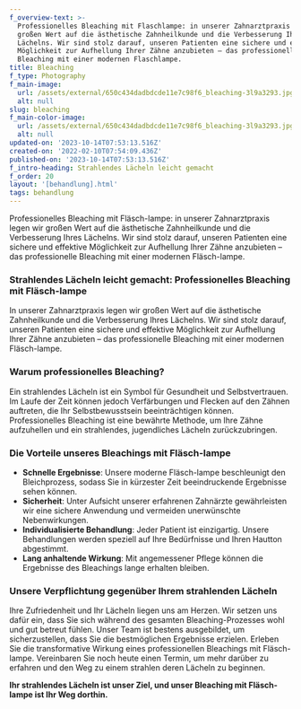 ```yaml
---
f_overview-text: >-
  Professionelles Bleaching mit Flaschlampe: in unserer Zahnarztpraxis legen wir
  großen Wert auf die ästhetische Zahnheilkunde und die Verbesserung Ihres
  Lächelns. Wir sind stolz darauf, unseren Patienten eine sichere und effektive
  Möglichkeit zur Aufhellung Ihrer Zähne anzubieten – das professionelle
  Bleaching mit einer modernen Flaschlampe.
title: Bleaching
f_type: Photography
f_main-image:
  url: /assets/external/650c434dadbdcde11e7c98f6_bleaching-3l9a3293.jpg
  alt: null
slug: bleaching
f_main-color-image:
  url: /assets/external/650c434dadbdcde11e7c98f6_bleaching-3l9a3293.jpg
  alt: null
updated-on: '2023-10-14T07:53:13.516Z'
created-on: '2022-02-10T07:54:09.436Z'
published-on: '2023-10-14T07:53:13.516Z'
f_intro-heading: Strahlendes Lächeln leicht gemacht
f_order: 20
layout: '[behandlung].html'
tags: behandlung
---
```


Professionelles Bleaching mit Fläsch-lampe: in unserer Zahnarztpraxis legen wir großen Wert auf die ästhetische Zahnheilkunde und die Verbesserung Ihres Lächelns. Wir sind stolz darauf, unseren Patienten eine sichere und effektive Möglichkeit zur Aufhellung Ihrer Zähne anzubieten – das professionelle Bleaching mit einer modernen Fläsch-lampe.

### Strahlendes Lächeln leicht gemacht: Professionelles Bleaching mit Fläsch-lampe

In unserer Zahnarztpraxis legen wir großen Wert auf die ästhetische Zahnheilkunde und die Verbesserung Ihres Lächelns. Wir sind stolz darauf, unseren Patienten eine sichere und effektive Möglichkeit zur Aufhellung Ihrer Zähne anzubieten – das professionelle Bleaching mit einer modernen Fläsch-lampe.

### Warum professionelles Bleaching?

Ein strahlendes Lächeln ist ein Symbol für Gesundheit und Selbstvertrauen. Im Laufe der Zeit können jedoch Verfärbungen und Flecken auf den Zähnen auftreten, die Ihr Selbstbewusstsein beeinträchtigen können. Professionelles Bleaching ist eine bewährte Methode, um Ihre Zähne aufzuhellen und ein strahlendes, jugendliches Lächeln zurückzubringen.

### Die Vorteile unseres Bleachings mit Fläsch-lampe

*   **Schnelle Ergebnisse**: Unsere moderne Fläsch-lampe beschleunigt den Bleichprozess, sodass Sie in kürzester Zeit beeindruckende Ergebnisse sehen können.
*   **Sicherheit**: Unter Aufsicht unserer erfahrenen Zahnärzte gewährleisten wir eine sichere Anwendung und vermeiden unerwünschte Nebenwirkungen.
*   ‍**Individualisierte Behandlung**: Jeder Patient ist einzigartig. Unsere Behandlungen werden speziell auf Ihre Bedürfnisse und Ihren Hautton abgestimmt.
*   **Lang anhaltende Wirkung**: Mit angemessener Pflege können die Ergebnisse des Bleachings lange erhalten bleiben.

### Unsere Verpflichtung gegenüber Ihrem strahlenden Lächeln

Ihre Zufriedenheit und Ihr Lächeln liegen uns am Herzen. Wir setzen uns dafür ein, dass Sie sich während des gesamten Bleaching-Prozesses wohl und gut betreut fühlen. Unser Team ist bestens ausgebildet, um sicherzustellen, dass Sie die bestmöglichen Ergebnisse erzielen. Erleben Sie die transformative Wirkung eines professionellen Bleachings mit Fläsch-lampe. Vereinbaren Sie noch heute einen Termin, um mehr darüber zu erfahren und den Weg zu einem strahlen deren Lächeln zu beginnen.

**Ihr strahlendes Lächeln ist unser Ziel, und unser Bleaching mit Fläsch-lampe ist Ihr Weg dorthin.**
